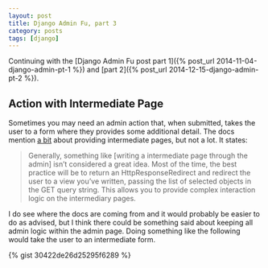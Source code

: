 ```yaml
---
layout: post
title: Django Admin Fu, part 3
category: posts
tags: [django]
---
```


Continuing with the [Django Admin Fu post part 1]({% post_url 2014-11-04-django-admin-pt-1 %}) and [part 2]({% post_url 2014-12-15-django-admin-pt-2 %}).

## Action with Intermediate Page

Sometimes you may need an admin action that, when submitted, takes the user to a form where they provides some additional detail. The docs mention [a bit](https://docs.djangoproject.com/en/1.6/ref/contrib/admin/actions/#actions-that-provide-intermediate-pages) about providing intermediate pages, but not a lot.  It states:

> Generally, something like [writing a intermediate page through the admin] isn’t considered a great idea. Most of the time, the best practice will be to return an HttpResponseRedirect and redirect the user to a view you’ve written, passing the list of selected objects in the GET query string. This allows you to provide complex interaction logic on the intermediary pages.

I do see where the docs are coming from and it would probably be easier to do as advised, but I think there could be something said about keeping all admin logic within the admin page. Doing something like the following would take the user to an intermediate form.

{% gist 30422de26d25295f6289 %}
